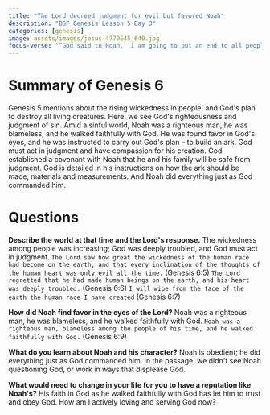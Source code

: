 ```yaml
---
title: "The Lord decreed judgment for evil but favored Noah"
description: "BSF Genesis Lesson 5 Day 3"
categories: [genesis]
image: assets/images/jesus-4779545_640.jpg
focus-verse: "“God said to Noah, ‘I am going to put an end to all people, for the earth is filled with violence because of them. I am surely going to destroy both them and the earth.’ ” – Genesis 6:13"
---
```


# Summary of Genesis 6

Genesis 5 mentions about the rising wickedness in people, and God's plan to destroy all living creatures. Here, we see God's righteousness and judgment of sin. Amid a sinful world, Noah was a righteous man, he was blameless, and he walked faithfully with God. He was found favor in God's eyes, and he was instructed to carry out God's plan – to build an ark. God must act in judgment and have compassion for his creation. God established a covenant with Noah that he and his family will be safe from judgment. God is detailed in his instructions on how the ark should be made, materials and measurements. And Noah did everything just as God commanded him.

# Questions

**Describe the world at that time and the Lord's response.** The wickedness among people was increasing; God was deeply troubled, and God must act in judgment. `The Lord saw how great the wickedness of the human race had become on the earth, and that every inclination of the thoughts of the human heart was only evil all the time.` (Genesis 6:5) `The Lord regretted that he had made human beings on the earth, and his heart was deeply troubled.` (Genesis 6:6) `I will wipe from the face of the earth the human race I have created` (Genesis 6:7) 

**How did Noah find favor in the eyes of the Lord?** Noah was a righteous man, he was blameless, and he walked faithfully with God. `Noah was a righteous man, blameless among the people of his time, and he walked faithfully with God.` (Genesis 6:9) 
 
**What do you learn about Noah and his character?** Noah is obedient; he did everything just as God commanded him. In the passage, we didn't see Noah questioning God, or work in ways that displease God.

**What would need to change in your life for you to have a reputation like Noah's?** His faith in God as he walked faithfully with God has let him to trust and obey God. How am I actively loving and serving God now?
